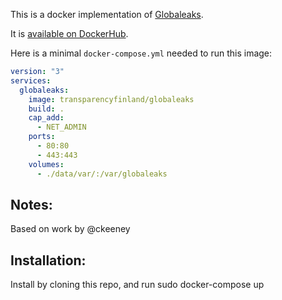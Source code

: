 This is a docker implementation of [Globaleaks](https://www.globaleaks.org/).

It is [available on DockerHub](https://hub.docker.com/r/transparencyfinland/globaleaks/).

Here is a minimal `docker-compose.yml` needed to run this image:

```yaml
version: "3"
services:
  globaleaks:
    image: transparencyfinland/globaleaks
    build: .
    cap_add:
      - NET_ADMIN
    ports:
      - 80:80
      - 443:443
    volumes:
      - ./data/var/:/var/globaleaks

``` 

## Notes: 
 Based on work by @ckeeney

## Installation: 
Install by cloning this repo, and run sudo docker-compose up

